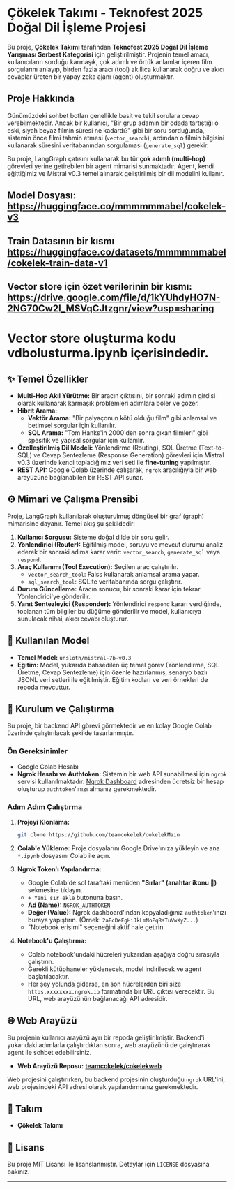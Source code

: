 # Çökelek Takımı - Teknofest 2025 Doğal Dil İşleme Projesi

Bu proje, **Çökelek Takımı** tarafından **Teknofest 2025 Doğal Dil İşleme Yarışması Serbest Kategorisi** için geliştirilmiştir. Projenin temel amacı, kullanıcıların sorduğu karmaşık, çok adımlı ve örtük anlamlar içeren film sorgularını anlayıp, birden fazla aracı (tool) akıllıca kullanarak doğru ve akıcı cevaplar üreten bir yapay zeka ajanı (agent) oluşturmaktır.

##  Proje Hakkında

Günümüzdeki sohbet botları genellikle basit ve tekil sorulara cevap verebilmektedir. Ancak bir kullanıcı, "Bir grup adamın bir odada tartıştığı o eski, siyah beyaz filmin süresi ne kadardı?" gibi bir soru sorduğunda, sistemin önce filmi tahmin etmesi (`vector_search`), ardından o filmin bilgisini kullanarak süresini veritabanından sorgulaması (`generate_sql`) gerekir.

Bu proje, LangGraph çatısını kullanarak bu tür **çok adımlı (multi-hop)** görevleri yerine getirebilen bir agent mimarisi sunmaktadır. Agent, kendi eğittiğimiz ve Mistral v0.3 temel alınarak geliştirilmiş bir dil modelini kullanır.
## Model Dosyası: https://huggingface.co/mmmmmmabel/cokelek-v3
## Train Datasının bir kısmı https://huggingface.co/datasets/mmmmmmabel/cokelek-train-data-v1
## Vector store için özet verilerinin bir kısmı: https://drive.google.com/file/d/1kYUhdyHO7N-2NG70Cw2l_MSVqCJtzgnr/view?usp=sharing

# Vector store oluşturma kodu vdbolusturma.ipynb içerisindedir.

## ✨ Temel Özellikler

  * **Multi-Hop Akıl Yürütme:** Bir aracın çıktısını, bir sonraki adımın girdisi olarak kullanarak karmaşık problemleri adımlara böler ve çözer.
  * **Hibrit Arama:**
      * **Vektör Arama:** "Bir palyaçonun kötü olduğu film" gibi anlamsal ve betimsel sorgular için kullanılır.
      * **SQL Arama:** "Tom Hanks'in 2000'den sonra çıkan filmleri" gibi spesifik ve yapısal sorgular için kullanılır.
  * **Özelleştirilmiş Dil Modeli:** Yönlendirme (Routing), SQL Üretme (Text-to-SQL) ve Cevap Sentezleme (Response Generation) görevleri için Mistral v0.3 üzerinde kendi topladığımız veri seti ile **fine-tuning** yapılmıştır.
  * **REST API:** Google Colab üzerinde çalışarak, `ngrok` aracılığıyla bir web arayüzüne bağlanabilen bir REST API sunar.

## ⚙️ Mimari ve Çalışma Prensibi

Proje, LangGraph kullanılarak oluşturulmuş döngüsel bir graf (graph) mimarisine dayanır. Temel akış şu şekildedir:

1.  **Kullanıcı Sorgusu:** Sisteme doğal dilde bir soru gelir.
2.  **Yönlendirici (Router):** Eğitilmiş model, soruyu ve mevcut durumu analiz ederek bir sonraki adıma karar verir: `vector_search`, `generate_sql` veya `respond`.
3.  **Araç Kullanımı (Tool Execution):** Seçilen araç çalıştırılır.
      * `vector_search_tool`: Faiss kullanarak anlamsal arama yapar.
      * `sql_search_tool`: SQLite veritabanında sorgu çalıştırır.
4.  **Durum Güncelleme:** Aracın sonucu, bir sonraki karar için tekrar Yönlendirici'ye gönderilir.
5.  **Yanıt Sentezleyici (Responder):** Yönlendirici `respond` kararı verdiğinde, toplanan tüm bilgiler bu düğüme gönderilir ve model, kullanıcıya sunulacak nihai, akıcı cevabı oluşturur.

## 🧠 Kullanılan Model

  * **Temel Model:** `unsloth/mistral-7b-v0.3`
  * **Eğitim:** Model, yukarıda bahsedilen üç temel görev (Yönlendirme, SQL Üretme, Cevap Sentezleme) için özenle hazırlanmış, senaryo bazlı JSONL veri setleri ile eğitilmiştir. Eğitim kodları ve veri örnekleri de repoda mevcuttur.

## 🏁 Kurulum ve Çalıştırma

Bu proje, bir backend API görevi görmektedir ve en kolay Google Colab üzerinde çalıştırılacak şekilde tasarlanmıştır.

### Ön Gereksinimler

  * Google Colab Hesabı
  * **Ngrok Hesabı ve Authtoken:** Sistemin bir web API sunabilmesi için `ngrok` servisi kullanılmaktadır. [Ngrok Dashboard](https://dashboard.ngrok.com/get-started/your-authtoken) adresinden ücretsiz bir hesap oluşturup `authtoken`'ınızı almanız gerekmektedir.

### Adım Adım Çalıştırma

1.  **Projeyi Klonlama:**

    ```bash
    git clone https://github.com/teamcokelek/cokelekMain
    ```

2.  **Colab'e Yükleme:** Proje dosyalarını Google Drive'ınıza yükleyin ve ana `*.ipynb` dosyasını Colab ile açın.

3.  **Ngrok Token'ı Yapılandırma:**

      * Google Colab'de sol taraftaki menüden **"Sırlar" (anahtar ikonu 🔑)** sekmesine tıklayın.
      * `+ Yeni sır ekle` butonuna basın.
      * **Ad (Name):** `NGROK_AUTHTOKEN`
      * **Değer (Value):** Ngrok dashboard'ından kopyaladığınız `authtoken`'ınızı buraya yapıştırın. (Örnek: `2aBcDeFgHiJkLmNoPqRsTuVwXyZ...`)
      * "Notebook erişimi" seçeneğini aktif hale getirin.

4.  **Notebook'u Çalıştırma:**

      * Colab notebook'undaki hücreleri yukarıdan aşağıya doğru sırasıyla çalıştırın.
      * Gerekli kütüphaneler yüklenecek, model indirilecek ve agent başlatılacaktır.
      * Her şey yolunda giderse, en son hücrelerden biri size `https.xxxxxxxx.ngrok.io` formatında bir URL çıktısı verecektir. Bu URL, web arayüzünün bağlanacağı API adresidir.

## 🌐 Web Arayüzü

Bu projenin kullanıcı arayüzü ayrı bir repoda geliştirilmiştir. Backend'i yukarıdaki adımlarla çalıştırdıktan sonra, web arayüzünü de çalıştırarak agent ile sohbet edebilirsiniz.

  * **Web Arayüzü Reposu:** **[teamcokelek/cokelekweb](https://github.com/teamcokelek/cokelekweb)**

Web projesini çalıştırırken, bu backend projesinin oluşturduğu `ngrok` URL'ini, web projesindeki API adresi olarak yapılandırmanız gerekmektedir.

## 👥 Takım

  * **Çökelek Takımı**

## 📄 Lisans

Bu proje MIT Lisansı ile lisanslanmıştır. Detaylar için `LICENSE` dosyasına bakınız.

-----
